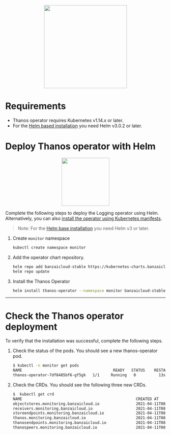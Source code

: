 <p align="center"><img src="./img/logo/thanos_operator_vertical.svg" width="260"></p>
<p align="center">

# Requirements

- Thanos operator requires Kubernetes v1.14.x or later.
- For the [Helm based installation](#deploy-thanos-operator-with-helm) you need Helm v3.0.2 or later.


# Deploy Thanos operator with Helm

<p align="center"><img src="./img/logo/helm.svg" width="150"></p>
<p align="center">

Complete the following steps to deploy the Logging operator using Helm. Alternatively, you can also [install the operator using Kubernetes manifests](./Readme.md).
> Note: For the [Helm base installation](#deploy-thanos-operator-with-helm) you need Helm v3 or later.


1. Create `monitor` namespace
    ```bash
    kubectl create namespace monitor
    ```
1. Add the operator chart repository.
    ```bash
    helm repo add banzaicloud-stable https://kubernetes-charts.banzaicloud.com
    helm repo update
    ```
1. Install the Thanos Operator
    ```bash
    helm install thanos-operator --namespace monitor banzaicloud-stable/thanos-operator
    ```

---

# Check the Thanos operator deployment

To verify that the installation was successful, complete the following steps.

1. Check the status of the pods. You should see a new thanos-operator pod.
    ```bash
    $ kubectl -n monitor get pods
    NAME                                        READY   STATUS    RESTARTS   AGE
    thanos-operator-7df8485bf6-gf5gk   1/1     Running   0          13s
    ```
1. Check the CRDs. You should see the following three new CRDs.
    ```bash
    $  kubectl get crd
    NAME                                                  CREATED AT
    objectstores.monitoring.banzaicloud.io                2021-04-11T08:38:26Z
    receivers.monitoring.banzaicloud.io                   2021-04-11T08:38:26Z
    storeendpoints.monitoring.banzaicloud.io              2021-04-11T08:38:26Z
    thanos.monitoring.banzaicloud.io                      2021-04-11T08:38:26Z
    thanosendpoints.monitoring.banzaicloud.io             2021-04-11T08:38:27Z
    thanospeers.monitoring.banzaicloud.io                 2021-04-11T08:38:27Z
    ```
